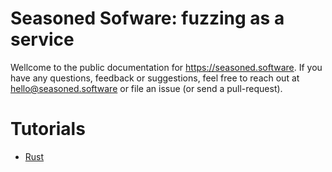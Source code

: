 # Seasoned Sofware: fuzzing as a service
Wellcome to the public documentation for https://seasoned.software. If you have any questions, feedback or suggestions, feel free to reach out at hello@seasoned.software or file an issue (or send a pull-request).

# Tutorials
- [Rust](tutorial_rust.md)
